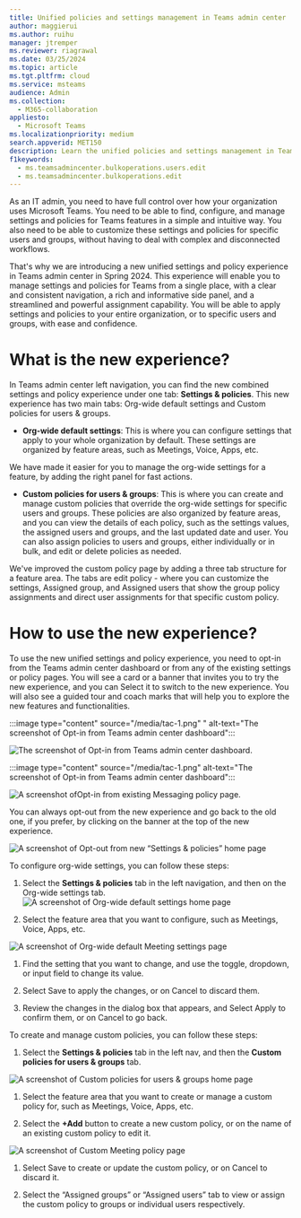 ```yaml
---
title: Unified policies and settings management in Teams admin center
author: maggierui
ms.author: ruihu
manager: jtremper
ms.reviewer: riagrawal
ms.date: 03/25/2024
ms.topic: article
ms.tgt.pltfrm: cloud
ms.service: msteams
audience: Admin
ms.collection: 
  - M365-collaboration
appliesto: 
  - Microsoft Teams
ms.localizationpriority: medium
search.appverid: MET150
description: Learn the unified policies and settings management in Teams admin center in Microsoft Teams.
f1keywords: 
  - ms.teamsadmincenter.bulkoperations.users.edit
  - ms.teamsadmincenter.bulkoperations.edit
---
```


As an IT admin, you need to have full control over how your organization uses Microsoft Teams. You need to be able to find, configure, and manage settings and policies for Teams features in a simple and intuitive way. You also need to be able to customize these settings and policies for specific users and groups, without having to deal with complex and disconnected workflows.

That's why we are introducing a new unified settings and policy experience in Teams admin center in Spring 2024. This experience will enable you to manage settings and policies for Teams from a single place, with a clear and consistent navigation, a rich and informative side panel, and a streamlined and powerful assignment capability. You will be able to apply settings and policies to your entire organization, or to specific users and groups, with ease and confidence.

# What is the new experience?

In Teams admin center left navigation, you can find the new combined settings and policy experience under one tab: **Settings & policies**. This new experience has two main tabs: Org-wide default settings and Custom policies for users & groups.

- **Org-wide default settings**: This is where you can configure settings that apply to your whole organization by default. These settings are organized by feature areas, such as Meetings, Voice, Apps, etc.

We have made it easier for you to manage the org-wide settings for a feature, by adding the right panel for fast actions.

- **Custom policies for users & groups**: This is where you can create and manage custom policies that override the org-wide settings for specific users and groups. These policies are also organized by feature areas, and you can view the details of each policy, such as the settings values, the assigned users and groups, and the last updated date and user. You can also assign policies to users and groups, either individually or in bulk, and edit or delete policies as needed.

We've improved the custom policy page by adding a three tab structure for a feature area. The tabs are edit policy - where you can customize the settings, Assigned group, and Assigned users that show the group policy assignments and direct user assignments for that specific custom policy.

# How to use the new experience?

To use the new unified settings and policy experience, you need to opt-in from the Teams admin center dashboard or from any of the existing settings or policy pages. You will see a card or a banner that invites you to try the new experience, and you can Select it to switch to the new experience. You will also see a guided tour and coach marks that will help you to explore the new features and functionalities.

:::image type="content" source="/media/tac-1.png" " alt-text="The screenshot of Opt-in from Teams admin center dashboard":::

![The screenshot of Opt-in from Teams admin center dashboard.](/media/tac-1.png)

:::image type="content" source="/media/tac-1.png" alt-text="The screenshot of Opt-in from Teams admin center dashboard":::

![A screenshot ofOpt-in from existing Messaging policy page.](/media/tac-2.png)

You can always opt-out from the new experience and go back to the old one, if you prefer, by clicking on the banner at the top of the new experience.

![A screenshot of Opt-out from new “Settings & policies” home page](/media/tac-3.png)

To configure org-wide settings, you can follow these steps:

1. Select the **Settings & policies** tab in the left navigation, and then on the Org-wide settings tab.![A screenshot of Org-wide default settings home page](/media/tac-4.png)

1. Select the feature area that you want to configure, such as Meetings, Voice, Apps, etc.

![A screenshot of Org-wide default Meeting settings page](/media/tac-5.png)

1. Find the setting that you want to change, and use the toggle, dropdown, or input field to change its value.

1. Select Save to apply the changes, or on Cancel to discard them.

1. Review the changes in the dialog box that appears, and Select Apply to confirm them, or on Cancel to go back.

To create and manage custom policies, you can follow these steps:

1. Select the **Settings & policies** tab in the left nav, and then the **Custom policies for users & groups** tab.

![A screenshot of Custom policies for users & groups home page](/media/tac-6.png)

1. Select the feature area that you want to create or manage a custom policy for, such as Meetings, Voice, Apps, etc.

1. Select the **+Add** button to create a new custom policy, or on the name of an existing custom policy to edit it.

![A screenshot of Custom Meeting policy page](/media/tac-7.png)

1. Select Save to create or update the custom policy, or on Cancel to discard it.

1. Select the “Assigned groups” or “Assigned users” tab to view or assign the custom policy to groups or individual users respectively.
